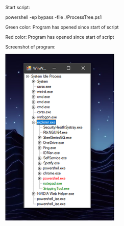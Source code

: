 Start script:

powershell -ep bypass -file ./ProcessTree.ps1



Green color: Program has opened since start of script

Red color: Program has opened since start of script



Screenshot of program:

![Red is closed and green is open](https://raw.githubusercontent.com/Interrobangs/ProcessTree/master/screenshot.PNG?raw=true)